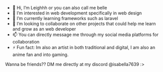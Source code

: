 - 👋 Hi, I’m Leighhh or you can also call me belle
- 👀 I’m interested in web development specifically in web design
- 🌱 I’m currently learning frameworks such as laravel
- 💞️ I’m looking to collaborate on other projects that could help me learn and grow as an web developer
- 📫 You can directly message me through my social media platforms for collaboration 
- ⚡ Fun fact: Im also an artist in both traditional and digital, I am also an anime fan and into gaming.

      
Wanna be friends?? DM me directly at my discord  @isabella7639 :> 


<!---
LeahArgs09/LeahArgs09 is a ✨ special ✨ repository because its `README.md` (this file) appears on your GitHub profile.
You can click the Preview link to take a look at your changes.
--->
